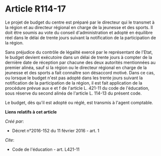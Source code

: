 # Article R114-17

Le projet de budget du centre est préparé par le directeur qui le transmet à la région et au directeur régional en charge de
la jeunesse et des sports. Il doit être soumis au vote du conseil d'administration et adopté en équilibre réel dans le délai
de trente jours suivant la notification de la participation de la région. 

Sans préjudice du contrôle de légalité exercé par le représentant de l'Etat, le budget devient exécutoire dans un délai de
trente jours à compter de la dernière date de réception par chacune des deux autorités mentionnées au premier alinéa, sauf si
la région ou le directeur régional en charge de la jeunesse et des sports a fait connaître son désaccord motivé. Dans ce cas,
ou lorsque le budget n'est pas adopté dans les trente jours suivant la notification de la participation de la région, il est
fait application de la procédure prévue aux e et f de l'article L. 421-11 du code de l'éducation, sous réserve du second
alinéa de l'article L. 114-13 du présent code. 

Le budget, dès qu'il est adopté ou réglé, est transmis à l'agent comptable.

**Liens relatifs à cet article**

_Créé par_:

  - Décret n°2016-152 du 11 février 2016 - art. 1

_Cite_:

  - Code de l'éducation - art. L421-11
